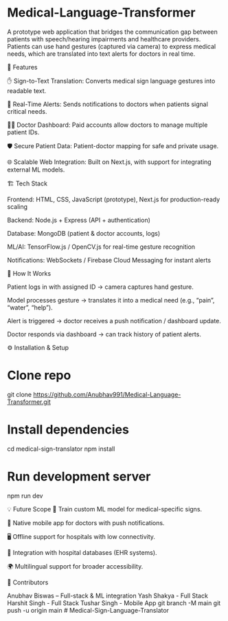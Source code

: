 # Medical-Language-Transformer
A prototype web application that bridges the communication gap between patients with speech/hearing impairments and healthcare providers. Patients can use hand gestures (captured via camera) to express medical needs, which are translated into text alerts for doctors in real time.


🚀 Features

✋ Sign-to-Text Translation: Converts medical sign language gestures into readable text.

📢 Real-Time Alerts: Sends notifications to doctors when patients signal critical needs.

👩‍⚕️ Doctor Dashboard: Paid accounts allow doctors to manage multiple patient IDs.

🛡 Secure Patient Data: Patient-doctor mapping for safe and private usage.

🌐 Scalable Web Integration: Built on Next.js, with support for integrating external ML models.

🏗 Tech Stack

Frontend: HTML, CSS, JavaScript (prototype), Next.js for production-ready scaling

Backend: Node.js + Express (API + authentication)

Database: MongoDB (patient & doctor accounts, logs)

ML/AI: TensorFlow.js / OpenCV.js for real-time gesture recognition

Notifications: WebSockets / Firebase Cloud Messaging for instant alerts

📌 How It Works

Patient logs in with assigned ID → camera captures hand gesture.

Model processes gesture → translates it into a medical need (e.g., “pain”, “water”, “help”).

Alert is triggered → doctor receives a push notification / dashboard update.

Doctor responds via dashboard → can track history of patient alerts.

⚙️ Installation & Setup
# Clone repo
git clone https://github.com/Anubhav991/Medical-Language-Transformer.git

# Install dependencies
cd medical-sign-translator
npm install

# Run development server
npm run dev

💡 Future Scope
🧠 Train custom ML model for medical-specific signs.

📱 Native mobile app for doctors with push notifications.

🖥 Offline support for hospitals with low connectivity.

🔗 Integration with hospital databases (EHR systems).

🌍 Multilingual support for broader accessibility.

🤝 Contributors

Anubhav Biswas – Full-stack & ML integration
Yash Shakya - Full Stack 
Harshit Singh - Full Stack 
Tushar Singh - Mobile App git branch -M main
git push -u origin main
#   M e d i c a l - S i g n - L a n g u a g e - T r a n s l a t o r  
 
